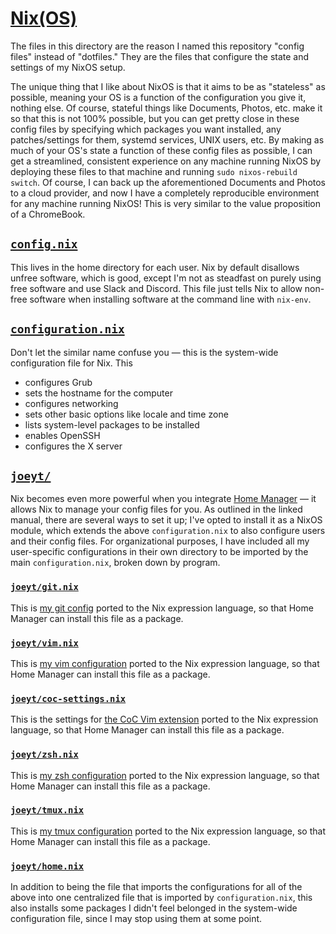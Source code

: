 # [Nix(OS)](https://nixos.org/)
The files in this directory are the reason I named this repository "config files" instead of
"dotfiles." They are the files that configure the state and settings of my NixOS setup.

The unique thing that I like about NixOS is that it aims to be as "stateless" as possible,
meaning your OS is a function of the configuration you give it, nothing else. Of course,
stateful things like Documents, Photos, etc. make it so that this is not 100% possible,
but you can get pretty close in these config files by specifying which packages you want
installed, any patches/settings for them, systemd services, UNIX users, etc. By making as much of
your OS's state a function of these config files as possible, I can get a streamlined, consistent
experience on any machine running NixOS by deploying these files to that machine and running
`sudo nixos-rebuild switch`. Of course, I can back up the aforementioned Documents and Photos
to a cloud provider, and now I have a completely reproducible environment for any machine running
NixOS! This is very similar to the value proposition of a ChromeBook.

## [`config.nix`](config.nix)
This lives in the home directory for each user. Nix by default disallows unfree software, which
is good, except I'm not as steadfast on purely using free software and use Slack and Discord. This
file just tells Nix to allow non-free software when installing software at the command line with
`nix-env`.

## [`configuration.nix`](configuration.nix)
Don't let the similar name confuse you &#x2014; this is the system-wide configuration file for
Nix. This
- configures Grub
- sets the hostname for the computer
- configures networking
- sets other basic options like locale and time zone
- lists system-level packages to be installed
- enables OpenSSH
- configures the X server

## [`joeyt/`](joeyt)
Nix becomes even more powerful when you integrate
[Home Manager](https://rycee.gitlab.io/home-manager/) &#x2014;
it allows Nix to manage your config files for you. As outlined in the linked manual,
there are several ways to set it up; I've opted to install it as a NixOS module, which extends
the above `configuration.nix` to also configure users and their config files. For organizational
purposes, I have included all my user-specific configurations in their own directory to be
imported by the main `configuration.nix`, broken down by program.

### [`joeyt/git.nix`](joeyt/git.nix)
This is [my git config](../com.git-scm.Git/README.md) ported to the Nix expression language, so
that Home Manager can install this file as a package.

### [`joeyt/vim.nix`](joeyt/vim.nix)
This is [my vim configuration](../org.vim.Vim/README.md) ported to the Nix expression language,
so that Home Manager can install this file as a package.

### [`joeyt/coc-settings.nix`](joeyt/coc-settings.nix)
This is the settings for [the CoC Vim extension][coc.nvim] ported to the Nix expression language,
so that Home Manager can install this file as a package.

### [`joeyt/zsh.nix`](joeyt/zsh.nix)
This is [my zsh configuration](../net.sourceforge.Zsh/README.md) ported to the Nix expression
language, so that Home Manager can install this file as a package.

### [`joeyt/tmux.nix`](joeyt/tmux.nix)
This is [my tmux configuration](../io.github.tmux/README.md) ported to the Nix expression
language, so that Home Manager can install this file as a package.

### [`joeyt/home.nix`](joeyt/home.nix)
In addition to being the file that imports the configurations for all of the above into one
centralized file that is imported by `configuration.nix`, this also installs some packages I
didn't feel belonged in the system-wide configuration file, since I may stop using them at some
point.

[coc.nvim]: https://github.com/neoclide/coc.nvim
